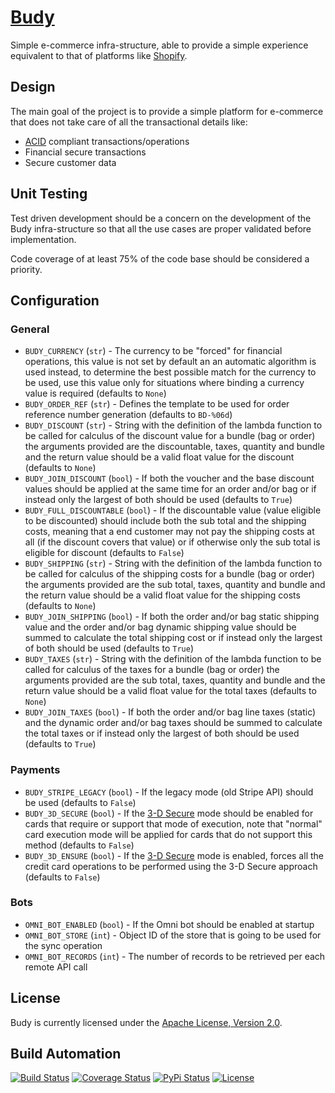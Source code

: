 # [Budy](http://budy.hive.pt)

Simple e-commerce infra-structure, able to provide a simple experience equivalent to that
of platforms like [Shopify](http://www.shopify.com).

## Design

The main goal of the project is to provide a simple platform for e-commerce that does not
take care of all the transactional details like:

*  [ACID](http://en.wikipedia.org/wiki/ACID) compliant transactions/operations
*  Financial secure transactions
*  Secure customer data

## Unit Testing

Test driven development should be a concern on the development of the Budy infra-structure
so that all the use cases are proper validated before implementation.

Code coverage of at least 75% of the code base should be considered a priority.

## Configuration

### General

* `BUDY_CURRENCY` (`str`) - The currency to be "forced" for financial operations, this value is not
set by default an an automatic algorithm is used instead, to determine the best possible match for the
currency to be used, use this value only for situations where binding a currency value is required (defaults to `None`)
* `BUDY_ORDER_REF` (`str`) - Defines the template to be used for order reference number generation (defaults to `BD-%06d`)
* `BUDY_DISCOUNT` (`str`) - String with the definition of the lambda function to be called for calculus of the
discount value for a bundle (bag or order) the arguments provided are the discountable, taxes, quantity and bundle and the return
value should be a valid float value for the discount (defaults to `None`)
* `BUDY_JOIN_DISCOUNT` (`bool`) - If both the voucher and the base discount values should be applied at the same time for
an order and/or bag or if instead only the largest of both should be used (defaults to `True`)
* `BUDY_FULL_DISCOUNTABLE` (`bool`) - If the discountable value (value eligible to be discounted) should include both the
sub total and the shipping costs, meaning that a end customer may not pay the shipping costs at all (if the discount covers that
value) or if otherwise only the sub total is eligible for discount (defaults to `False`)
* `BUDY_SHIPPING` (`str`) - String with the definition of the lambda function to be called for calculus of the
shipping costs for a bundle (bag or order) the arguments provided are the sub total, taxes, quantity and bundle and the return
value should be a valid float value for the shipping costs (defaults to `None`)
* `BUDY_JOIN_SHIPPING` (`bool`) - If both the order and/or bag static shipping value and the order and/or bag dynamic shipping value
should be summed to calculate the total shipping cost or if instead only the largest of both should be used (defaults to `True`)
* `BUDY_TAXES` (`str`) - String with the definition of the lambda function to be called for calculus of the
taxes for a bundle (bag or order) the arguments provided are the sub total, taxes, quantity and bundle and the return
value should be a valid float value for the total taxes (defaults to `None`)
* `BUDY_JOIN_TAXES` (`bool`) - If both the order and/or bag line taxes (static) and the dynamic order and/or bag taxes should
be summed to calculate the total taxes or if instead only the largest of both should be used (defaults to `True`)

### Payments

* `BUDY_STRIPE_LEGACY` (`bool`) - If the legacy mode (old Stripe API) should be used (defaults to `False`)
* `BUDY_3D_SECURE` (`bool`) - If the [3-D Secure](https://en.wikipedia.org/wiki/3-D_Secure) mode should be enabled for cards that
require or support that mode of execution, note that "normal" card execution mode will be applied for cards that do not support
this method (defaults to `False`)
* `BUDY_3D_ENSURE` (`bool`) - If the [3-D Secure](https://en.wikipedia.org/wiki/3-D_Secure) mode is enabled, forces all the credit
card operations to be performed using the 3-D Secure approach (defaults to `False`)

### Bots

* `OMNI_BOT_ENABLED` (`bool`) - If the Omni bot should be enabled at startup
* `OMNI_BOT_STORE` (`int`) - Object ID of the store that is going to be used for the sync operation
* `OMNI_BOT_RECORDS` (`int`) - The number of records to be retrieved per each remote API call

## License

Budy is currently licensed under the [Apache License, Version 2.0](http://www.apache.org/licenses/).

## Build Automation

[![Build Status](https://travis-ci.org/hivesolutions/budy.svg?branch=master)](https://travis-ci.org/hivesolutions/budy)
[![Coverage Status](https://coveralls.io/repos/hivesolutions/budy/badge.svg?branch=master)](https://coveralls.io/r/hivesolutions/budy?branch=master)
[![PyPi Status](https://img.shields.io/pypi/v/budy.svg)](https://pypi.python.org/pypi/budy)
[![License](https://img.shields.io/badge/license-Apache%202.0-blue.svg)](http://www.apache.org/licenses/)

